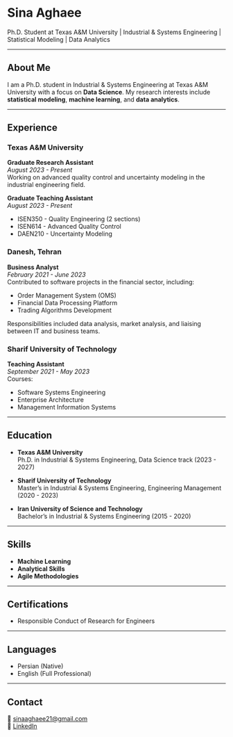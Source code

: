 # Sina Aghaee

Ph.D. Student at Texas A&M University | Industrial & Systems Engineering | Statistical Modeling | Data Analytics

---

## About Me

I am a Ph.D. student in Industrial & Systems Engineering at Texas A&M University with a focus on **Data Science**. My research interests include **statistical modeling**, **machine learning**, and **data analytics**.

---

## Experience

### Texas A&M University
**Graduate Research Assistant**  
_August 2023 - Present_  
Working on advanced quality control and uncertainty modeling in the industrial engineering field.

**Graduate Teaching Assistant**  
_August 2023 - Present_  
- ISEN350 - Quality Engineering (2 sections)
- ISEN614 - Advanced Quality Control
- DAEN210 - Uncertainty Modeling

### Danesh, Tehran
**Business Analyst**  
_February 2021 - June 2023_  
Contributed to software projects in the financial sector, including:
- Order Management System (OMS)
- Financial Data Processing Platform
- Trading Algorithms Development

Responsibilities included data analysis, market analysis, and liaising between IT and business teams.

### Sharif University of Technology
**Teaching Assistant**  
_September 2021 - May 2023_  
Courses:
- Software Systems Engineering
- Enterprise Architecture
- Management Information Systems

---

## Education

- **Texas A&M University**  
  Ph.D. in Industrial & Systems Engineering, Data Science track (2023 - 2027)

- **Sharif University of Technology**  
  Master’s in Industrial & Systems Engineering, Engineering Management (2020 - 2023)

- **Iran University of Science and Technology**  
  Bachelor’s in Industrial & Systems Engineering (2015 - 2020)

---

## Skills

- **Machine Learning**
- **Analytical Skills**
- **Agile Methodologies**

---

## Certifications

- Responsible Conduct of Research for Engineers

---

## Languages

- Persian (Native)
- English (Full Professional)

---

## Contact

📧 sinaaghaee21@gmail.com  
🔗 [LinkedIn](https://www.linkedin.com/in/sinaaghaee)

